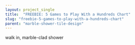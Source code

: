 ```yaml
---
layout: project_single
title:  "FREEBIE: 5 Games to Play With a Hundreds Chart"
slug: "freebie-5-games-to-play-with-a-hundreds-chart"
parent: "marble-shower-tile-design"
---
```

walk in, marble-clad shower